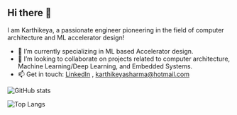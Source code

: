 ## Hi there 👋
I am Karthikeya, a passionate engineer pioneering in the field of computer architecture and ML accelerator design!
- 🌱 I’m currently specializing in ML based Accelerator design.
- 👯 I’m looking to collaborate on projects related to computer architecture, Machine Learning/Deep Learning, and Embedded Systems.
- 📫 Get in touch: [LinkedIn](https://www.linkedin.com/in/karthikeya-sharma-5225671b0/) , <karthikeyasharma@hotmail.com>

![GitHub stats](https://github-readme-stats.vercel.app/api?username=KarthikeyaSharma16&count_private=true&show_icons=true&theme=highcontrast)

![Top Langs](https://github-readme-stats.vercel.app/api/top-langs/?username=KarthikeyaSharma16&layout=compact&theme=highcontrast)

<!--
**KarthikeyaSharma16/KarthikeyaSharma16** is a ✨ _special_ ✨ repository because its `README.md` (this file) appears on your GitHub profile.
